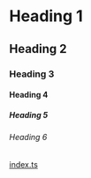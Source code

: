 # Heading 1

## Heading 2

### Heading 3

#### Heading 4

##### Heading 5

###### Heading 6

[index.ts](../index.ts)

<!-- This is a comment! -->

<!-- Multiple comments
Multiple comments
Multiple comments
Multiple comments
Multiple comments
Multiple comments -->
